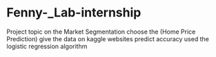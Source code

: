 # Fenny-_Lab-internship
Project topic on the Market Segmentation choose the (Home Price Prediction) give the data on kaggle  websites predict accuracy used the logistic regression algorithm
